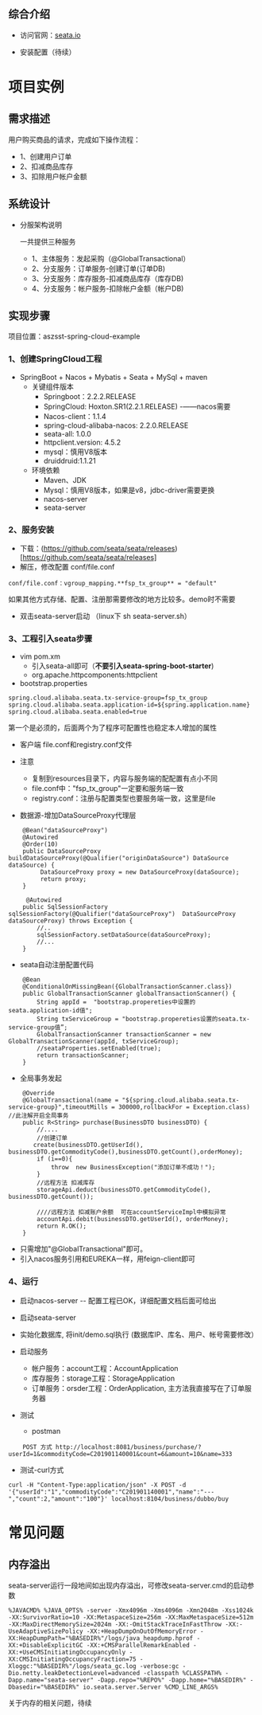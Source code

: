 ## 综合介绍

- 访问官网：[seata.io](http://seata.io)

- 安装配置（待续）

# 项目实例

## 需求描述

用户购买商品的请求，完成如下操作流程：
- 1、创建用户订单
- 2、扣减商品库存
- 3、扣除用户帐户金额

## 系统设计

- 分服架构说明

  一共提供三种服务
  - 1、主体服务：发起采购（@GlobalTransactional）
  - 2、分支服务：订单服务-创建订单(订单DB)
  - 3、分支服务：库存服务-扣减商品库存（库存DB)
  - 4、分支服务：帐户服务-扣除帐户金额（帐户DB)
 
## 实现步骤

项目位置：aszsst-spring-cloud-example

###  1、创建SpringCloud工程
- SpringBoot + Nacos + Mybatis + Seata + MySql + maven
  - 关键组件版本
    - Springboot：2.2.2.RELEASE
    - SpringCloud: Hoxton.SR1(2.2.1.RELEASE) -——nacos需要
    - Nacos-client：1.1.4
    - spring-cloud-alibaba-nacos: 2.2.0.RELEASE
    - seata-all: 1.0.0
    - httpclient.version: 4.5.2
    - mysql：慎用V8版本
    - druiddruid:1.1.21
  - 环境依赖
    - Maven、JDK
    - Mysql：慎用V8版本，如果是v8，jdbc-driver需要更换
    - nacos-server
    - seata-server

### 2、服务安装
 - 下载：(https://github.com/seata/seata/releases)[https://github.com/seata/seata/releases]
 - 解压，修改配置 conf/file.conf
 ```
 conf/file.conf：vgroup_mapping.**fsp_tx_group** = "default"
 ```
 如果其他方式存储、配置、注册那需要修改的地方比较多。demo时不需要
 - 双击seata-server启动 （linux下 sh seata-server.sh）
 
### 3、工程引入seata步骤
- vim pom.xm
  - 引入seata-all即可（**不要引入seata-spring-boot-starter**)
  - org.apache.httpcomponents:httpclient
- bootstrap.properties
```
spring.cloud.alibaba.seata.tx-service-group=fsp_tx_group
spring.cloud.alibaba.seata.application-id=${spring.application.name}
spring.cloud.alibaba.seata.enabled=true
```
第一个是必须的，后面两个为了程序可配置性也稳定本人增加的属性
- 客户端 file.conf和registry.conf文件
- 注意
  - 复制到resources目录下，内容与服务端的配配置有点小不同
  - file.conf中："fsp_tx_group"一定要和服务端一致
  - registry.conf：注册与配置类型也要服务端一致，这里是file

- 数据源-增加DataSourceProxy代理层
```
    @Bean("dataSourceProxy")
    @Autowired
    @Order(10)
    public DataSourceProxy buildDataSourceProxy(@Qualifier("originDataSource") DataSource dataSource) {
         DataSourceProxy proxy = new DataSourceProxy(dataSource);
         return proxy;
    }
    
     @Autowired
    public SqlSessionFactory sqlSessionFactory(@Qualifier("dataSourceProxy")  DataSourceProxy dataSourceProxy) throws Exception {
        //..
        sqlSessionFactory.setDataSource(dataSourceProxy);
        //...
    }
```
- seata自动注册配置代码
```
    @Bean
    @ConditionalOnMissingBean({GlobalTransactionScanner.class})
    public GlobalTransactionScanner globalTransactionScanner() {
        String appId =  "bootstrap.propereties中设置的seata.application-id值";
        String txServiceGroup = "bootstrap.propereties设置的seata.tx-service-group值”;
        GlobalTransactionScanner transactionScanner = new GlobalTransactionScanner(appId, txServiceGroup);
        //seataProperties.setEnabled(true);
        return transactionScanner;
    }
```

- 全局事务发起
```
    @Override
    @GlobalTransactional(name = "${spring.cloud.alibaba.seata.tx-service-group}",timeoutMills = 300000,rollbackFor = Exception.class) //此注解开启全局事务
    public R<String> purchase(BusinessDTO businessDTO) {
        //....
        //创建订单
       create(businessDTO.getUserId(), businessDTO.getCommodityCode(),businessDTO.getCount(),orderMoney);
        if (i==0){
            throw  new BusinessException("添加订单不成功！");
        }
        //远程方法 扣减库存
        storageApi.deduct(businessDTO.getCommodityCode(), businessDTO.getCount());
        
        ////远程方法 扣减账户余额  可在accountServiceImpl中模拟异常
        accountApi.debit(businessDTO.getUserId(), orderMoney);
        return R.OK();
    }
```
  - 只需增加"@GlobalTransactional"即可。
  - 引入nacos服务引用和EUREKA一样，用feign-client即可

### 4、运行
- 启动nacos-server -- 配置工程已OK，详细配置文档后面可给出
- 启动seata-server
- 实始化数据库, 将init/demo.sql执行 (数据库IP、库名、用户、帐号需要修改）
- 启动服务
  - 帐户服务：account工程：AccountApplication
  - 库存服务：storage工程：StorageApplication
  - 订单服务：orsder工程：OrderApplication, 主方法我直接写在了订单服务器

- 测试
  - postman
```
    POST 方式 http://localhost:8081/business/purchase/?userId=1&commodityCode=C201901140001&count=6&amount=10&name=333
```
  - 测试-curl方式
```
curl -H "Content-Type:application/json" -X POST -d '{"userId":"1","commodityCode":"C201901140001","name":"---","count":2,"amount":"100"}' localhost:8104/business/dubbo/buy
```

# 常见问题

## 内存溢出

   seata-server运行一段地间如出现内存溢出，可修改seata-server.cmd的启动参数

```
%JAVACMD% %JAVA_OPTS% -server -Xmx4096m -Xms4096m -Xmn2048m -Xss1024k -XX:SurvivorRatio=10 -XX:MetaspaceSize=256m -XX:MaxMetaspaceSize=512m -XX:MaxDirectMemorySize=2024m -XX:-OmitStackTraceInFastThrow -XX:-UseAdaptiveSizePolicy -XX:+HeapDumpOnOutOfMemoryError -XX:HeapDumpPath="%BASEDIR%"/logs/java_heapdump.hprof -XX:+DisableExplicitGC -XX:+CMSParallelRemarkEnabled -XX:+UseCMSInitiatingOccupancyOnly -XX:CMSInitiatingOccupancyFraction=75 -Xloggc:"%BASEDIR%"/logs/seata_gc.log -verbose:gc -Dio.netty.leakDetectionLevel=advanced -classpath %CLASSPATH% -Dapp.name="seata-server" -Dapp.repo="%REPO%" -Dapp.home="%BASEDIR%" -Dbasedir="%BASEDIR%" io.seata.server.Server %CMD_LINE_ARGS%

```

  关于内存的相关问题，待续
